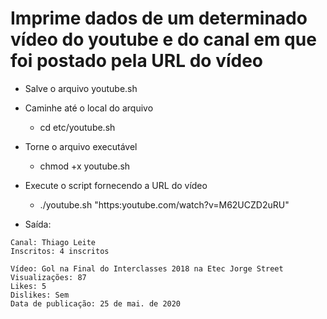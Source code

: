 # Imprime dados de um determinado vídeo do youtube e do canal em que foi postado pela URL do vídeo

- Salve o arquivo youtube.sh
- Caminhe até o local do arquivo
    - cd etc/youtube.sh
- Torne o arquivo executável
    - chmod +x youtube.sh
- Execute o script fornecendo a URL do vídeo 
    - ./youtube.sh "https:youtube.com/watch?v=M62UCZD2uRU"

- Saída:
```
Canal: Thiago Leite
Inscritos: 4 inscritos

Vídeo: Gol na Final do Interclasses 2018 na Etec Jorge Street
Visualizações: 87
Likes: 5 
Dislikes: Sem 
Data de publicação: 25 de mai. de 2020
```